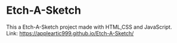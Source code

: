 # Etch-A-Sketch
This a Etch-A-Sketch project made with HTML,CSS and JavaScript.
<br>
Link: https://appleartic999.github.io/Etch-A-Sketch/